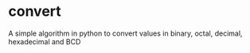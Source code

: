# convert
 A simple algorithm in python to convert values in binary, octal, decimal, hexadecimal and BCD
